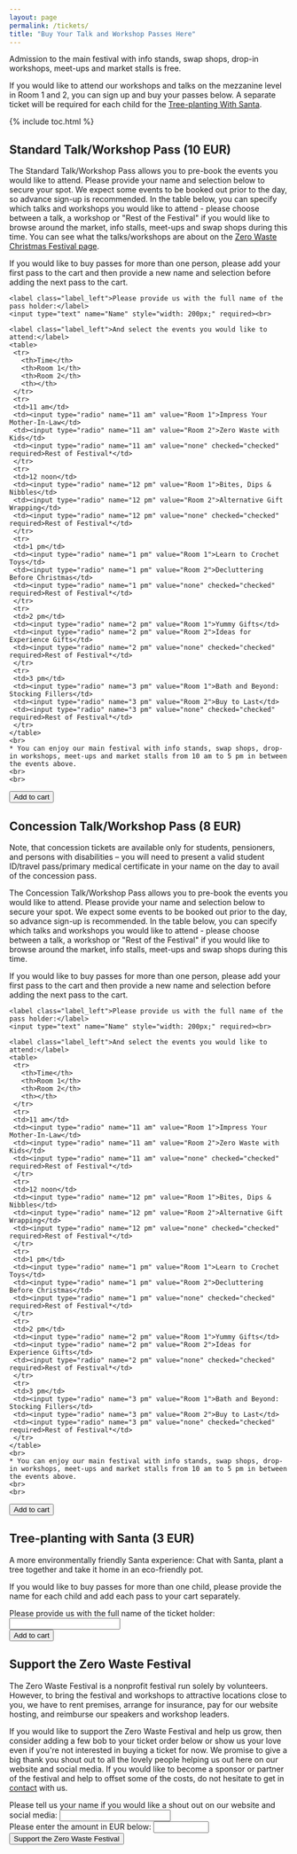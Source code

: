 ```yaml
---
layout: page
permalink: /tickets/
title: "Buy Your Talk and Workshop Passes Here"
---
```


Admission to the main festival with info stands, swap shops, drop-in workshops, meet-ups and market stalls is free. 

If you would like to attend our workshops and talks on the mezzanine level in Room 1 and 2, you can sign up and buy your passes below. A separate ticket will be required for each child for the [Tree-planting With Santa](#tree-planting-with-santa-3-eur).

<p data-fc-id="minicart" style="display:none;">
	<a href="https://zerowastefestival.foxycart.com/cart?cart=view">
	    View order summary:<br>
		<span data-fc-id="minicart-quantity">0</span>
		<span data-fc-id="minicart-singular"> item </span>
		<span data-fc-id="minicart-plural"> items </span>
		in cart. Total cost: EUR
		<span data-fc-id="minicart-order-total">0</span>
	</a>
</p>

{% include toc.html %}

## Standard Talk/Workshop Pass (10 EUR)

The Standard Talk/Workshop Pass allows you to pre-book the events you would like to attend. Please provide your name and selection below to secure your spot. We expect some events to be booked out prior to the day, so advance sign-up is recommended. In the table below, you can specify which talks and workshops you would like to attend - please choose between a talk, a workshop or "Rest of the Festival" if you would like to browse around the market, info stalls, meet-ups and swap shops during this time. You can see what the talks/workshops are about on the [Zero Waste Christmas Festival page](/2018-12-festival/#talks-and-workshops).

If you would like to buy passes for more than one person, please add your first pass to the cart and then provide a new name and selection before adding the next pass to the cart.

<div>
  <form action="https://zerowastefestival.foxycart.com/cart" method="post" accept-charset="utf-8">  
    <input type="hidden" name="name" value="Standard Talk/Workshop Pass" />
    <input type="hidden" name="price" value="10" />
    <input type="hidden" name="code" value="standard_pass" />
	
	<label class="label_left">Please provide us with the full name of the pass holder:</label>
	<input type="text" name="Name" style="width: 200px;" required><br>	
	
    <label class="label_left">And select the events you would like to attend:</label>	
	<table>
	 <tr>
	   <th>Time</th>
	   <th>Room 1</th>
	   <th>Room 2</th>
	   <th></th>
	 </tr>
	 <tr>
	 <td>11 am</td>
	 <td><input type="radio" name="11 am" value="Room 1">Impress Your Mother-In-Law</td>
	 <td><input type="radio" name="11 am" value="Room 2">Zero Waste with Kids</td>
	 <td><input type="radio" name="11 am" value="none" checked="checked" required>Rest of Festival*</td>
	 </tr>
	 <tr>
	 <td>12 noon</td>	
	 <td><input type="radio" name="12 pm" value="Room 1">Bites, Dips & Nibbles</td>
	 <td><input type="radio" name="12 pm" value="Room 2">Alternative Gift Wrapping</td>
	 <td><input type="radio" name="12 pm" value="none" checked="checked" required>Rest of Festival*</td>
	 </tr>
	 <tr>
	 <td>1 pm</td>
	 <td><input type="radio" name="1 pm" value="Room 1">Learn to Crochet Toys</td>
	 <td><input type="radio" name="1 pm" value="Room 2">Decluttering Before Christmas</td>
	 <td><input type="radio" name="1 pm" value="none" checked="checked" required>Rest of Festival*</td>	 
	 </tr>
	 <tr>
	 <td>2 pm</td>
	 <td><input type="radio" name="2 pm" value="Room 1">Yummy Gifts</td>
	 <td><input type="radio" name="2 pm" value="Room 2">Ideas for Experience Gifts</td>
	 <td><input type="radio" name="2 pm" value="none" checked="checked" required>Rest of Festival*</td>
	 </tr>
	 <tr>
	 <td>3 pm</td>
	 <td><input type="radio" name="3 pm" value="Room 1">Bath and Beyond: Stocking Fillers</td>
	 <td><input type="radio" name="3 pm" value="Room 2">Buy to Last</td>
	 <td><input type="radio" name="3 pm" value="none" checked="checked" required>Rest of Festival*</td>
	 </tr>
	</table>
	<br>
    * You can enjoy our main festival with info stands, swap shops, drop-in workshops, meet-ups and market stalls from 10 am to 5 pm in between the events above.
	<br>
	<br>
  <input type="submit" value="Add to cart" class="submit" />
  </form>
</div>


## Concession Talk/Workshop Pass (8 EUR)

Note, that concession tickets are available only for students, pensioners, and persons with disabilities – you will need to present a valid student ID/travel pass/primary medical certificate in your name on the day to avail of the concession pass.

The Concession Talk/Workshop Pass allows you to pre-book the events you would like to attend. Please provide your name and selection below to secure your spot. We expect some events to be booked out prior to the day, so advance sign-up is recommended. In the table below, you can specify which talks and workshops you would like to attend - please choose between a talk, a workshop or "Rest of the Festival" if you would like to browse around the market, info stalls, meet-ups and swap shops during this time.

If you would like to buy passes for more than one person, please add your first pass to the cart and then provide a new name and selection before adding the next pass to the cart.

<div>
  <form action="https://zerowastefestival.foxycart.com/cart" method="post" accept-charset="utf-8">  
    <input type="hidden" name="name" value="Concession Talk/Workshop Pass " />
    <input type="hidden" name="price" value="8" />
    <input type="hidden" name="code" value="concession_pass" />
	
	<label class="label_left">Please provide us with the full name of the pass holder:</label>
	<input type="text" name="Name" style="width: 200px;" required><br>	
	
    <label class="label_left">And select the events you would like to attend:</label>	
	<table>
	 <tr>
	   <th>Time</th>
	   <th>Room 1</th>
	   <th>Room 2</th>
	   <th></th>
	 </tr>
	 <tr>
	 <td>11 am</td>
	 <td><input type="radio" name="11 am" value="Room 1">Impress Your Mother-In-Law</td>
	 <td><input type="radio" name="11 am" value="Room 2">Zero Waste with Kids</td>
	 <td><input type="radio" name="11 am" value="none" checked="checked" required>Rest of Festival*</td>
	 </tr>
	 <tr>
	 <td>12 noon</td>	
	 <td><input type="radio" name="12 pm" value="Room 1">Bites, Dips & Nibbles</td>
	 <td><input type="radio" name="12 pm" value="Room 2">Alternative Gift Wrapping</td>
	 <td><input type="radio" name="12 pm" value="none" checked="checked" required>Rest of Festival*</td>
	 </tr>
	 <tr>
	 <td>1 pm</td>
	 <td><input type="radio" name="1 pm" value="Room 1">Learn to Crochet Toys</td>
	 <td><input type="radio" name="1 pm" value="Room 2">Decluttering Before Christmas</td>	
	 <td><input type="radio" name="1 pm" value="none" checked="checked" required>Rest of Festival*</td> 
	 </tr>
	 <tr>
	 <td>2 pm</td>
	 <td><input type="radio" name="2 pm" value="Room 1">Yummy Gifts</td>
	 <td><input type="radio" name="2 pm" value="Room 2">Ideas for Experience Gifts</td>
	 <td><input type="radio" name="2 pm" value="none" checked="checked" required>Rest of Festival*</td>
	 </tr>
	 <tr>
	 <td>3 pm</td>
	 <td><input type="radio" name="3 pm" value="Room 1">Bath and Beyond: Stocking Fillers</td>
	 <td><input type="radio" name="3 pm" value="Room 2">Buy to Last</td>
	 <td><input type="radio" name="3 pm" value="none" checked="checked" required>Rest of Festival*</td>
	 </tr>
	</table>
	<br>
    * You can enjoy our main festival with info stands, swap shops, drop-in workshops, meet-ups and market stalls from 10 am to 5 pm in between the events above.
	<br>
	<br>
  <input type="submit" value="Add to cart" class="submit" />
  </form>
</div>

## Tree-planting with Santa (3 EUR)

A more environmentally friendly Santa experience: Chat with Santa, plant a tree together and take it home in an eco-friendly pot.

If you would like to buy passes for more than one child, please provide the name for each child and add each pass to your cart separately.

<div>
  <form action="https://zerowastefestival.foxycart.com/cart" method="post" accept-charset="utf-8">  
    <input type="hidden" name="name" value="Tree-planting with Santa" />
    <input type="hidden" name="price" value="3" />
    <input type="hidden" name="code" value="tree_planting" />
	<label class="label_left">Please provide us with the full name of the ticket holder:</label>
	<input type="text" name="Name" style="width: 200px;" required><br>
  <input type="submit" value="Add to cart" class="submit" />
  </form>
</div>


## Support the Zero Waste Festival

The Zero Waste Festival is a nonprofit festival run solely by volunteers. However, to bring the festival and workshops to attractive locations close to you, we have to rent premises, arrange for insurance, pay for our website hosting, and reimburse our speakers and workshop leaders. 

If you would like to support the Zero Waste Festival and help us grow, then consider adding a few bob to your ticket order below or show us your love even if you're not interested in buying a ticket for now. We promise to give a big thank you shout out to all the lovely people helping us out here on our website and social media. If you would like to become a sponsor or partner of the festival and help to offset some of the costs, do not hesitate to get in [contact](/get-involved) with us.

<div>
  <form action="https://zerowastefestival.foxycart.com/cart" method="post" accept-charset="utf-8">  
    <input type="hidden" name="name" value="Support the Zero Waste Festival" />
    <input type="hidden" name="code" value="donation" />
	<label class="label_left">Please tell us your name if you would like a shout out on our website and social media:</label>
	<input type="text" name="Name" style="width: 200px;"><br>	
	<label class="label_left">Please enter the amount in EUR below:</label>
    <input type="number" name="price" style="width: 100px;" pattern= "[0-9]" min="1" required/><br>
  <input type="submit" value="Support the Zero Waste Festival" class="submit" />
  </form>
</div>

<p data-fc-id="minicart" style="display:none;">
	<a href="https://zerowastefestival.foxycart.com/cart?cart=view">
	    View order summary:<br>
		<span data-fc-id="minicart-quantity">0</span>
		<span data-fc-id="minicart-singular"> item </span>
		<span data-fc-id="minicart-plural"> items </span>
		in cart. Total cost: EUR
		<span data-fc-id="minicart-order-total">0</span>
	</a>
</p>



